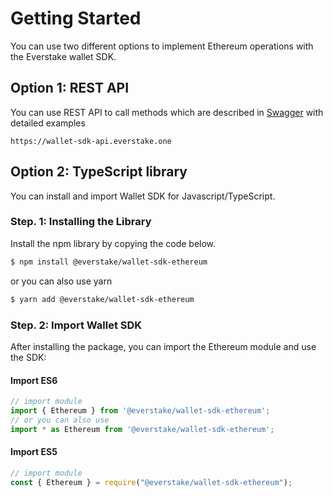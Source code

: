 # Getting Started
You can use two different options to implement Ethereum operations with the Everstake wallet SDK.

## Option 1: REST API 
You can use REST API to call methods which are described in [Swagger](https://wallet-sdk-api.everstake.one/swagger/#/Ethereum) with detailed examples 

```
https://wallet-sdk-api.everstake.one
```

## Option 2: TypeScript library

You can install and import Wallet SDK for Javascript/TypeScript.

### Step. 1: Installing the Library

Install the npm library by copying the code below.

```sh
$ npm install @everstake/wallet-sdk-ethereum
```

or you can also use yarn

```sh
$ yarn add @everstake/wallet-sdk-ethereum
```

### Step. 2: Import Wallet SDK

After installing the package, you can import the Ethereum module and use the SDK:

#### Import ES6

```ts
// import module
import { Ethereum } from '@everstake/wallet-sdk-ethereum';
// or you can also use
import * as Ethereum from '@everstake/wallet-sdk-ethereum';
```

#### Import ES5

```ts
// import module
const { Ethereum } = require("@everstake/wallet-sdk-ethereum");
```